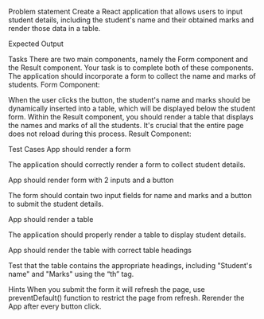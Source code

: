 Problem statement
Create a React application that allows users to input student details, including the student's name and their obtained marks and render those data in a table.

Expected Output

Tasks
There are two main components, namely the Form component and the Result component. Your task is to complete both of these components.
The application should incorporate a form to collect the name and marks of students.
Form Component:

When the user clicks the button, the student's name and marks should be dynamically inserted into a table, which will be displayed below the student form.
Within the Result component, you should render a table that displays the names and marks of all the students.
It's crucial that the entire page does not reload during this process.
Result Component:

Test Cases
App should render a form

The application should correctly render a form to collect student details.

App should render form with 2 inputs and a button

The form should contain two input fields for name and marks and a button to submit the student details.

App should render a table

The application should properly render a table to display student details.

App should render the table with correct table headings

Test that the table contains the appropriate headings, including "Student's name" and "Marks" using the “th” tag.

Hints
When you submit the form it will refresh the page, use preventDefault() function to restrict the page from refresh.
Rerender the App after every button click.
